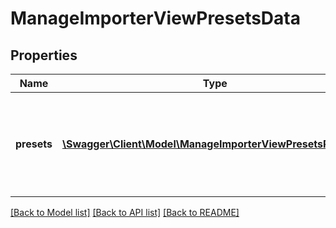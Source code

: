 # ManageImporterViewPresetsData

## Properties
Name | Type | Description | Notes
------------ | ------------- | ------------- | -------------
**presets** | [**\Swagger\Client\Model\ManageImporterViewPresetsPresets[]**](ManageImporterViewPresetsPresets.md) | The matching presets for the selected type and current user | 

[[Back to Model list]](../README.md#documentation-for-models) [[Back to API list]](../README.md#documentation-for-api-endpoints) [[Back to README]](../README.md)


